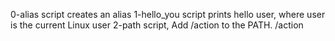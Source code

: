 0-alias script creates an alias
1-hello_you script prints hello user, where user is the current Linux user
2-path script, Add /action to the PATH. /action
